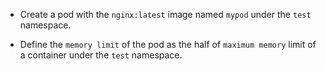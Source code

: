 - Create a pod with the `nginx:latest` image named `mypod` under the `test` namespace.

- Define the `memory limit` of the pod as the half of `maximum memory` limit of a container under the `test` namespace.